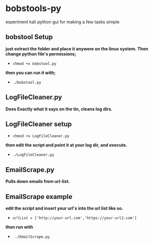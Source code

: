 # bobstools-py
experiment kali python gui for making a few tasks simple

## bobstool Setup ##

**just extract the folder and place it anywere on the linux system. Then change python file's permissions;**

* ```chmod +x bobstool.py```
 
**then you can run it with;**

* ```./bobstool.py```

## LogFileCleaner.py 
**Does Exactly what it says on the tin, cleans log dirs.**

## LogFileCleaner setup ##

* ```chmod +x LogFileCleaner.py```

**then edit the script and point it at your log dir, and execute.**

* ```./LogFileCleaner.py```

## EmailScrape.py ##
**Pulls down emails from url-list.**

## EmailScrape example ##
**edit the script and insert your url's into the url list like so.**

* ```urlList = ['http://your-url.com','https://your-url2.com']```

**then run with**

* ``` ./EmailScrape.py```

